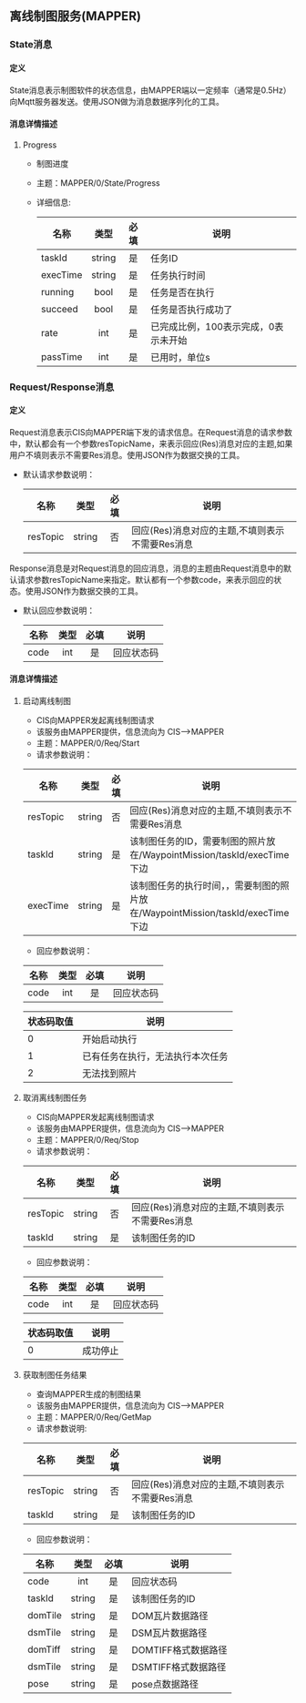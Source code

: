 ## 离线制图服务(MAPPER)

### State消息
#### 定义
State消息表示制图软件的状态信息，由MAPPER端以一定频率（通常是0.5Hz）向Mqtt服务器发送。使用JSON做为消息数据序列化的工具。
#### 消息详情描述
1. Progress
   * 制图进度
   * 主题：MAPPER/0/State/Progress
   * 详细信息:

      名称|类型|必填|说明
      ---|:--:|:---:|---
      taskId|string|是|任务ID
      execTime|string|是|任务执行时间
      running|bool|是|任务是否在执行
      succeed|bool|是|任务是否执行成功了
      rate|int|是|已完成比例，100表示完成，0表示未开始
      passTime|int|是|已用时，单位s

   
### Request/Response消息
#### 定义
Request消息表示CIS向MAPPER端下发的请求信息。在Request消息的请求参数中，默认都会有一个参数resTopicName，来表示回应(Res)消息对应的主题,如果用户不填则表示不需要Res消息。使用JSON作为数据交换的工具。
   * 默认请求参数说明：

      名称|类型|必填|说明
      ---|:--:|:---:|---
      resTopic|string|否|回应(Res)消息对应的主题,不填则表示不需要Res消息

Response消息是对Request消息的回应消息，消息的主题由Request消息中的默认请求参数resTopicName来指定。默认都有一个参数code，来表示回应的状态。使用JSON作为数据交换的工具。
   * 默认回应参数说明：

      名称|类型|必填|说明
      ---|:--:|:---:|---
      code|int|是|回应状态码

#### 消息详情描述
1. 启动离线制图
    * CIS向MAPPER发起离线制图请求
    * 该服务由MAPPER提供，信息流向为 CIS-->MAPPER
    * 主题：MAPPER/0/Req/Start
    * 请求参数说明：
    
     名称|类型|必填|说明
     ---|:--:|:---:|---
     resTopic|string|否|回应(Res)消息对应的主题,不填则表示不需要Res消息
     taskId|string|是|该制图任务的ID，需要制图的照片放在/WaypointMission/taskId/execTime 下边
     execTime|string|是|该制图任务的执行时间，，需要制图的照片放在/WaypointMission/taskId/execTime 下边


    * 回应参数说明：
    
     名称|类型|必填|说明
     ---|:--:|:---:|---
     code|int|是|回应状态码
     
     状态码取值|说明
     ---|---
     0|开始启动执行
     1|已有任务在执行，无法执行本次任务
     2|无法找到照片
     
2. 取消离线制图任务
    * CIS向MAPPER发起离线制图请求
    * 该服务由MAPPER提供，信息流向为 CIS-->MAPPER
    * 主题：MAPPER/0/Req/Stop
    * 请求参数说明：
    
     名称|类型|必填|说明
     ---|:--:|:---:|---
     resTopic|string|否|回应(Res)消息对应的主题,不填则表示不需要Res消息
     taskId|string|是|该制图任务的ID

    * 回应参数说明：
    
     名称|类型|必填|说明
     ---|:--:|:---:|---
     code|int|是|回应状态码
     
     状态码取值|说明
     ---|---
     0|成功停止

3. 获取制图任务结果
    * 查询MAPPER生成的制图结果
    * 该服务由MAPPER提供，信息流向为 CIS-->MAPPER
    * 主题：MAPPER/0/Req/GetMap
    * 请求参数说明:
    
     名称|类型|必填|说明
     ---|:--:|:---:|---
     resTopic|string|否|回应(Res)消息对应的主题,不填则表示不需要Res消息
     taskId|string|是|该制图任务的ID


    * 回应参数说明： 
    
     名称|类型|必填|说明
     ---|:--:|:---:|---
     code|int|是|回应状态码
     taskId|string|是|该制图任务的ID
     domTile|string|是|DOM瓦片数据路径
     dsmTile|string|是|DSM瓦片数据路径
     domTiff|string|是|DOMTIFF格式数据路径
     dsmTile|string|是|DSMTIFF格式数据路径
     pose|string|是|pose点数据路径
     

